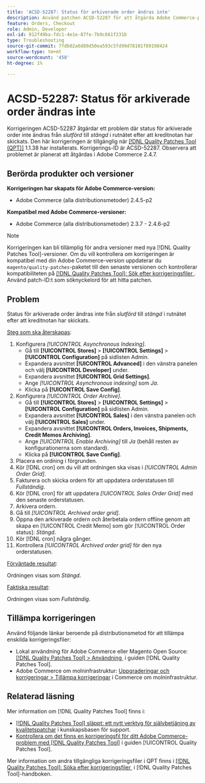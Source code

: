 ```yaml
---
title: 'ACSD-52287: Status för arkiverade order ändras inte'
description: Använd patchen ACSD-52287 för att åtgärda Adobe Commerce-problemet där status för arkiverade order inte ändras från *slutförd* till *stängd* på rutnätet när kreditnotan har skickats.
feature: Orders, Checkout
role: Admin, Developer
exl-id: 012f49ba-fdc1-4e1e-87fe-7b9c661f231b
type: Troubleshooting
source-git-commit: 7fdb02a6d89d50ea593c5fd99d78101f89198424
workflow-type: tm+mt
source-wordcount: '458'
ht-degree: 1%

---
```


# ACSD-52287: Status för arkiverade order ändras inte

Korrigeringen ACSD-52287 åtgärdar ett problem där status för arkiverade order inte ändras från *slutförd* till *stängd* i rutnätet efter att kreditnotan har skickats. Den här korrigeringen är tillgänglig när [[!DNL Quality Patches Tool (QPT)]](https://experienceleague.adobe.com/sv/docs/commerce-operations/tools/quality-patches-tool/quality-patches-tool-to-self-serve-quality-patches) 1.1.38 har installerats. Korrigerings-ID är ACSD-52287. Observera att problemet är planerat att åtgärdas i Adobe Commerce 2.4.7.

## Berörda produkter och versioner

**Korrigeringen har skapats för Adobe Commerce-version:**

* Adobe Commerce (alla distributionsmetoder) 2.4.5-p2

**Kompatibel med Adobe Commerce-versioner:**

* Adobe Commerce (alla distributionsmetoder) 2.3.7 - 2.4.6-p2

>[!NOTE]
>
>Korrigeringen kan bli tillämplig för andra versioner med nya [!DNL Quality Patches Tool]-versioner. Om du vill kontrollera om korrigeringen är kompatibel med din Adobe Commerce-version uppdaterar du `magento/quality-patches`-paketet till den senaste versionen och kontrollerar kompatibiliteten på [[!DNL Quality Patches Tool]: Sök efter korrigeringsfiler &#x200B;](https://experienceleague.adobe.com/tools/commerce-quality-patches/index.html?lang=sv-SE). Använd patch-ID:t som söknyckelord för att hitta patchen.

## Problem

Status för arkiverade order ändras inte från *slutförd* till *stängd* i rutnätet efter att kreditnotan har skickats.

<u>Steg som ska återskapas</u>:

1. Konfigurera *[!UICONTROL Asynchronous Indexing]*.
   * Gå till **[!UICONTROL Stores]** > **[!UICONTROL Settings]** > **[!UICONTROL Configuration]** på sidlisten Admin.
   * Expandera avsnittet **[!UICONTROL Advanced]** i den vänstra panelen och välj **[!UICONTROL Developer]** under.
   * Expandera avsnittet **[!UICONTROL Grid Settings]**.
   * Ange *[!UICONTROL Asynchronous indexing]* som *Ja*.
   * Klicka på **[!UICONTROL Save Config]**.
1. Konfigurera *[!UICONTROL Order Archive]*.
   * Gå till **[!UICONTROL Stores]** > **[!UICONTROL Settings]** > **[!UICONTROL Configuration]** på sidlisten Admin.
   * Expandera avsnittet **[!UICONTROL Sales]** i den vänstra panelen och välj **[!UICONTROL Sales]** under.
   * Expandera avsnittet **[!UICONTROL Orders, Invoices, Shipments, Credit Memos Archiving]**.
   * Ange *[!UICONTROL Enable Archiving]* till *Ja* (behåll resten av konfigurationerna som standard).
   * Klicka på **[!UICONTROL Save Config]**.
1. Placera en ordning i förgrunden.
1. Kör [!DNL cron] om du vill att ordningen ska visas i *[!UICONTROL Admin Order Grid]*.
1. Fakturera och skicka ordern för att uppdatera orderstatusen till *Fullständig*.
1. Kör [!DNL cron] för att uppdatera *[!UICONTROL Sales Order Grid]* med den senaste orderstatusen.
1. Arkivera ordern.
1. Gå till *[!UICONTROL Archived order grid]*.
1. Öppna den arkiverade ordern och återbetala ordern offline genom att skapa en [!UICONTROL Credit Memo] som gör [!UICONTROL Order status]: *Stängd*.
1. Kör [!DNL cron] några gånger.
1. Kontrollera *[!UICONTROL Archived order grid]* för den nya orderstatusen.

<u>Förväntade resultat</u>:

Ordningen visas som *Stängd*.

<u>Faktiska resultat</u>:

Ordningen visas som *Fullständig*.

## Tillämpa korrigeringen

Använd följande länkar beroende på distributionsmetod för att tillämpa enskilda korrigeringsfiler:

* Lokal användning för Adobe Commerce eller Magento Open Source: [[!DNL Quality Patches Tool] > Användning &#x200B;](/help/tools/quality-patches-tool/usage.md) i guiden [!DNL Quality Patches Tool].
* Adobe Commerce om molninfrastruktur: [Uppgraderingar och korrigeringar > Tillämpa korrigeringar](https://experienceleague.adobe.com/docs/commerce-cloud-service/user-guide/develop/upgrade/apply-patches.html?lang=sv-SE) i Commerce om molninfrastruktur.

## Relaterad läsning

Mer information om [!DNL Quality Patches Tool] finns i:

* [[!DNL Quality Patches Tool] släppt: ett nytt verktyg för självbetjäning av kvalitetspatchar](https://experienceleague.adobe.com/sv/docs/commerce-operations/tools/quality-patches-tool/quality-patches-tool-to-self-serve-quality-patches) i kunskapsbasen för support.
* [Kontrollera om det finns en korrigeringsfil för ditt Adobe Commerce-problem med  [!DNL Quality Patches Tool]](/help/tools/quality-patches-tool/patches-available-in-qpt/check-patch-for-magento-issue-with-magento-quality-patches.md) i guiden [!UICONTROL Quality Patches Tool].


Mer information om andra tillgängliga korrigeringsfiler i QPT finns i [[!DNL Quality Patches Tool]: Söka efter korrigeringsfiler &#x200B;](https://experienceleague.adobe.com/tools/commerce-quality-patches/index.html?lang=sv-SE) i [!DNL Quality Patches Tool]-handboken.

